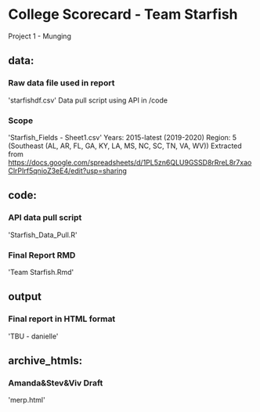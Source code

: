 # College Scorecard - Team Starfish
Project 1 - Munging


## data:
  ### Raw data file used in report 
  'starfishdf.csv'
  Data pull script using API in /code
  
  ### Scope 
  'Starfish_Fields - Sheet1.csv'
  Years: 2015-latest (2019-2020)
  Region: 5 (Southeast (AL, AR, FL, GA, KY, LA, MS, NC, SC, TN, VA, WV))
  Extracted from https://docs.google.com/spreadsheets/d/1PL5zn6QLU9GSSD8rRreL8r7xaoClrPIrf5qnioZ3eE4/edit?usp=sharing


## code:
  ### API data pull script 
  'Starfish_Data_Pull.R'
  
  ### Final Report RMD 
  'Team Starfish.Rmd'


## output
  ### Final report in HTML format 
  'TBU - danielle'


## archive_htmls:
  ### Amanda&Stev&Viv Draft 
  'merp.html'
